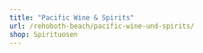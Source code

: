 ```yaml
---
title: "Pacific Wine & Spirits"
url: /rehoboth-beach/pacific-wine-und-spirits/
shop: Spirituosen
---
```

